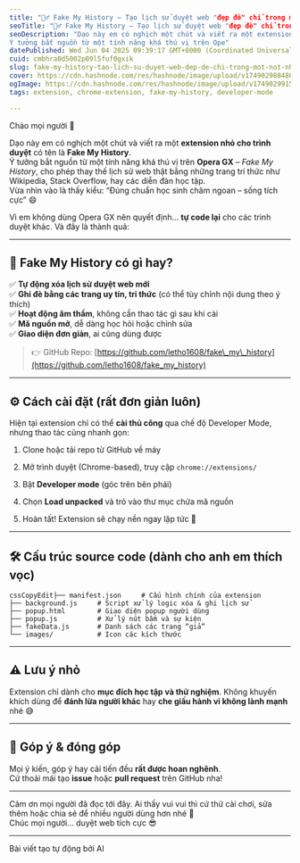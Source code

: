 ```yaml
---
title: "🕵️‍♂️ Fake My History – Tạo lịch sử duyệt web "đẹp đẽ" chỉ trong một nốt nhạc"
seoTitle: "🕵️‍♂️ Fake My History – Tạo lịch sử duyệt web "đẹp đẽ" chỉ trong một "
seoDescription: "Dạo này em có nghịch một chút và viết ra một extension nhỏ cho trình duyệt có tên là Fake My History.
Ý tưởng bắt nguồn từ một tính năng khá thú vị trên Ope"
datePublished: Wed Jun 04 2025 09:39:17 GMT+0000 (Coordinated Universal Time)
cuid: cmbhra0d5002p09l5fuf0gxik
slug: fake-my-history-tao-lich-su-duyet-web-dep-de-chi-trong-mot-not-nhac
cover: https://cdn.hashnode.com/res/hashnode/image/upload/v1749029884862/9bcac4da-5f13-4169-8cf8-4c19ac47ee8c.png
ogImage: https://cdn.hashnode.com/res/hashnode/image/upload/v1749029915049/89d2052b-8621-49ac-b519-77f0c40454d9.png
tags: extension, chrome-extension, fake-my-history, developer-mode

---
```


Chào mọi người 👋

Dạo này em có nghịch một chút và viết ra một **extension nhỏ cho trình duyệt** có tên là **Fake My History**.  
Ý tưởng bắt nguồn từ một tính năng khá thú vị trên **Opera GX** – *Fake My History*, cho phép thay thế lịch sử web thật bằng những trang tri thức như Wikipedia, Stack Overflow, hay các diễn đàn học tập.  
Vừa nhìn vào là thấy kiểu: “Đúng chuẩn học sinh chăm ngoan – sống tích cực” 😄

Vì em không dùng Opera GX nên quyết định... **tự code lại** cho các trình duyệt khác. Và đây là thành quả:

---

## 🌟 Fake My History có gì hay?

✅ **Tự động xóa lịch sử duyệt web mới**  
✅ **Ghi đè bằng các trang uy tín, tri thức** (có thể tùy chỉnh nội dung theo ý thích)  
✅ **Hoạt động âm thầm**, không cần thao tác gì sau khi cài  
✅ **Mã nguồn mở**, dễ dàng học hỏi hoặc chỉnh sửa  
✅ **Giao diện đơn giản**, ai cũng dùng được

> 👉 GitHub Repo: [https://github.com/letho1608/fake\_my\_history](https://github.com/letho1608/fake_my_history)

---

## ⚙️ Cách cài đặt (rất đơn giản luôn)

Hiện tại extension chỉ có thể **cài thủ công** qua chế độ Developer Mode, nhưng thao tác cũng nhanh gọn:

1. Clone hoặc tải repo từ GitHub về máy
    
2. Mở trình duyệt (Chrome-based), truy cập `chrome://extensions/`
    
3. Bật **Developer mode** (góc trên bên phải)
    
4. Chọn **Load unpacked** và trỏ vào thư mục chứa mã nguồn
    
5. Hoàn tất! Extension sẽ chạy nền ngay lập tức 🎉
    

---

## 🛠 Cấu trúc source code (dành cho anh em thích vọc)

```plaintext
cssCopyEdit├── manifest.json     # Cấu hình chính của extension
├── background.js     # Script xử lý logic xóa & ghi lịch sử
├── popup.html        # Giao diện popup người dùng
├── popup.js          # Xử lý nút bấm và sự kiện
├── fakeData.js       # Danh sách các trang “giả”
└── images/           # Icon các kích thước
```

---

## ⚠️ Lưu ý nhỏ

Extension chỉ dành cho **mục đích học tập và thử nghiệm**. Không khuyến khích dùng để **đánh lừa người khác** hay **che giấu hành vi không lành mạnh** nhé 😅

---

## 🤝 Góp ý & đóng góp

Mọi ý kiến, góp ý hay cải tiến đều **rất được hoan nghênh**.  
Cứ thoải mái tạo **issue** hoặc **pull request** trên GitHub nha!

---

Cảm ơn mọi người đã đọc tới đây. Ai thấy vui vui thì cứ thử cài chơi, sửa thêm hoặc chia sẻ để nhiều người dùng hơn nhé 🙌  
Chúc mọi người... duyệt web tích cực 😎

---

Bài viết tạo tự động bởi AI